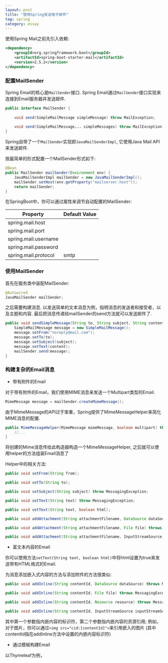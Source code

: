 ```yaml
---
layout: post
title: "使用Spring发送电子邮件"
tag: spring
category: essay
---
```


使用Spring Mail之前先引入依赖: 

```xml
<dependency>
    <groupId>org.springframework.boot</groupId>
    <artifactId>spring-boot-starter-mail</artifactId>
    <version>2.5.2</version>
</dependency>
```

### 配置MailSender

Spring Email的核心是`MailSender`接口. Spring Email通过`MailSender`接口实现来连接到Email服务器并发送邮件. 

```java
public interface MailSender {
    
    void send(SimpleMailMessage simpleMessage) throw MailException;
    
    void send(SimpleMailMessage... simpleMessages) throw MailException;
}
```

Spring自带了一个`MailSender`实现即`JavaMailSenderImpl`, 它使用Java Mail API来发送邮件. 

按最简单的形式配置一个MailSender形式如下: 

```java
@Bean
public MailSender mailSender(Environment env) {
    JavaMailSenderImpl mailSender = new JavaMailSenderImpl();
    mailSender.setHost(env.getProperty("mailserver.host"));
    return mailSender;
}
```

在SpringBoot中，你可以通过属性来调节自动配置的MailSender: 

|Property|Default Value|
|---|---|
|spring.mail.host||
|spring.mail.port||
|spring.mail.username||
|spring.mail.password||
|spring.mail.protocol|smtp|

### 使用MailSender

首先在服务类中装配MailSender: 

```java
@Autowired
JavaMailSender mailSender;
```

之后需要构建消息. 以发送简单的文本消息为例，指明消息的发送者和接受者，以及主题和内容. 最后把消息传递给mailSender的send方法就可以发送邮件了. 

```java
public void sendSimpleMessage(String to, String subject, String content) {
    SimpleMailMessage message = new SimpleMailMessage();
    message.setFrom("noreply@mail.com");
    message.setTo(to);
    message.setSubject(subject);
    message.setText(content);
    mailSender.send(message);
}
```

### 构建复杂的Email消息

- 带有附件的Email

对于带有附件的Email，我们使用MIME消息来发送一个Multipart类型的Email. 

```java
MimeMessage message = mailSender.createMimeMessage(); 
```

由于MimeMessage的API过于笨重，Spring提供了MimeMessageHelper来简化MIME消息的配置. 

```java
public MimeMessageHelper(MimeMessage mimeMessage, boolean multipart) throws MessagingException {
    //...
}
```

将创建的Mime消息传给此构造器构造一个MimeMessageHelper, 之后就可以使用helper的方法组装Email消息了

Helper中的相关方法: 

```java
public void setFrom(String from);

public void setTo(String to);

public void setSubject(String subject) throw MessagingException;

public void setText(String text) throw MessagingException;

public void setText(String text, boolean html);

public void addAttachment(String attachmentFilename, DataSource dataSource) throws MessagingException;

public void addAttachment(String attachmentFilename, File file) throws MessagingException;

public void addAttachment(String attachmentFilename, InputStreamSource inputStreamSource) throws MessagingException;
```

- 富文本内容的Email

你可以使用方法`setText(String text, boolean html)`中将html设置为true来发送带有HTML格式的Email. 

为消息添加嵌入式内容的方法与添加附件的方法很类似: 

```java
public void addInline(String contentId, DataSource dataSource) throws MessagingExceptoin;

public void addInline(String contentId, File file) throws MessagingException;

public void addInline(String contentId, Resource resource) throws MessagingException;

public void addInline(String contentId, InputStreamSource inputStreamSource, String contentType) throws MessagingException;
```

其中第一个参数指内嵌内容的标识符，第二个参数指内嵌内容的资源引用; 例如，对于图片，你可以通过`<img src="cid:[contentId]">`来引用嵌入的图片 (其中contentId指在addInline方法中设置的内嵌内容标识符)

- 通过模板构建Email

以Thymeleaf为例，